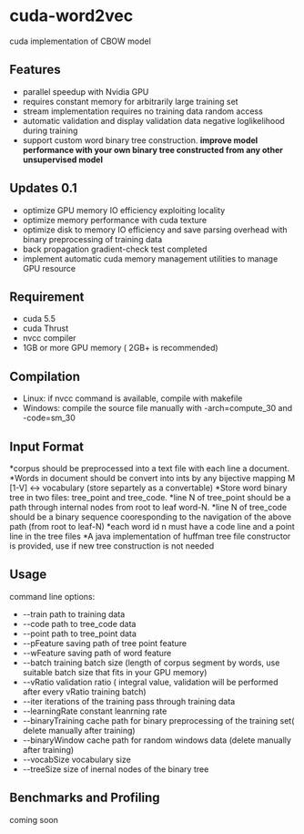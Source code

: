 cuda-word2vec
=============

cuda implementation of CBOW model

Features
---------

* parallel speedup with Nvidia GPU
* requires constant memory for arbitrarily large training set
* stream implementation requires no training data random access
* automatic validation and display validation data negative loglikelihood during training
* support custom word binary tree construction.
**improve model performance with your own binary tree constructed from any other unsupervised model**


Updates 0.1
---------
* optimize GPU memory IO efficiency exploiting locality
* optimize memory performance with cuda texture
* optimize disk to memory IO efficiency and save parsing overhead with binary preprocessing of training data
* back propagation gradient-check test completed
* implement automatic cuda memory management utilities to manage GPU resource


Requirement
---------
* cuda 5.5
* cuda Thrust
* nvcc compiler
* 1GB or more GPU memory ( 2GB+ is recommended)



Compilation
---------
* Linux: if nvcc command is available, compile with makefile 
* Windows: compile the source file manually with -arch=compute_30 and -code=sm_30


Input Format
---------
*corpus should be preprocessed into a text file with each line a document.
*Words in document should be convert into ints by any bijective mapping M [1-V] <-> vocabulary (store separtely as a convertable)
*Store word binary tree in two files: tree_point and tree_code. 
*line N of tree_point should be a path through internal nodes from root to leaf word-N.
*line N of tree_code should be a binary sequence cooresponding to the navigation of the above path (from root to leaf-N)
*each word id n must have a code line and a point line in the tree files
*A java implementation of huffman tree file constructor is provided, use if new tree construction is not needed


Usage
---------
command line options:

* --train path to training data
* --code path to tree_code data
* --point path to tree_point data
* --pFeature saving path of tree point feature
* --wFeature saving path of word feature
* --batch training batch size (length of corpus segment by words, use suitable batch size that fits in your GPU memory)
* --vRatio validation ratio ( integral value, validation will be performed after every vRatio training batch)
* --iter iterations of the training pass through training data
* --learningRate constant leanrning rate
* --binaryTraining cache path for binary preprocessing of the training set( delete manually after training)
* --binaryWindow cache path for random windows data (delete manually after training)
* --vocabSize vocabulary size
* --treeSize size of inernal nodes of the binary tree

Benchmarks and Profiling
---------
coming soon 


